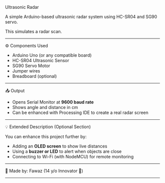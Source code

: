 Ultrasonic Radar

A simple Arduino-based ultrasonic radar system using HC-SR04 and SG90 servo.

This simulates a radar scan.

---

 ⚙️ Components Used
- Arduino Uno (or any compatible board)
- HC-SR04 Ultrasonic Sensor
- SG90 Servo Motor
- Jumper wires
- Breadboard (optional)

---

 📤 Output
- Opens Serial Monitor at **9600 baud rate**
- Shows angle and distance in cm
- Can be enhanced with Processing IDE to create a real radar screen

---

 💡 Extended Description (Optional Section)

You can enhance this project further by:
- Adding an **OLED screen** to show live distances
- Using a **buzzer or LED** to alert when objects are close
- Connecting to Wi-Fi (with NodeMCU) for remote monitoring

---

 👦 Made by: Fawaz (14 y/o Innovator 🚀)

---
